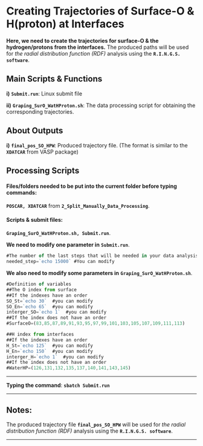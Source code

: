 # Creating Trajectories of Surface-O & H(proton) at Interfaces

**Here, we need to create the trajectories for surface-O & the hydrogen/protons from the interfaces.** The produced paths will be used for *the radial distribution function (RDF)* analysis using the **`R.I.N.G.S. software`**. 

## Main Scripts & Functions

**i)** **`Submit.run`**: Linux submit file

**ii)** **`Graping_SurO_WatHProton.sh`**: The data processing script for obtaining the corresponding trajectories.

## About Outputs

**i)** **`final_pos_SO_HPW`**: Produced trajectory file. (The format is similar to the **`XDATCAR`** from VASP package)

## Processing Scripts

#### Files/folders needed to be put into the current folder before typing commands:

**`POSCAR, XDATCAR`** from **`2_Split_Manually_Data_Processing`**.

#### Scripts & submit files: 

**`Graping_SurO_WatHProton.sh, Submit.run`**.

**We need to modify one parameter in** **`Submit.run`**.

```javascript
#The number of the last steps that will be needed in your data analysis
needed_step=`echo 15000` #You can modify 
```

**We also need to modify some parameters in** **`Graping_SurO_WatHProton.sh`**.

```javascript
#Definition of variables
##The O index from surface 
##If the indexes have an order
SO_St=`echo 30`  #you can modify
SO_En=`echo 65`  #you can modify
interger_SO=`echo 1`  #you can modify
##If the index does not have an order
#SurfaceO=(83,85,87,89,91,93,95,97,99,101,103,105,107,109,111,113)

##H index from interfaces 
##If the indexes have an order
H_St=`echo 125`  #you can modify
H_En=`echo 150`  #you can modify
interger_H=`echo 1`  #you can modify
##If the index does not have an order
#WaterHP=(126,131,132,135,137,140,141,143,145)
```

****

**Typing the command**: **`sbatch Submit.run`** 

****

## Notes:

The produced trajectory file **`final_pos_SO_HPW`** will be used for *the radial distribution function (RDF)* analysis using the **`R.I.N.G.S. software`**. 

****